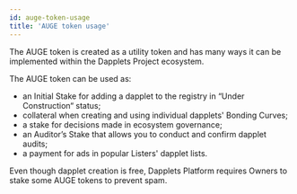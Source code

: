 ```yaml
---
id: auge-token-usage
title: 'AUGE token usage'
---
```


The AUGE token is created as a utility token and has many ways it can be implemented within the Dapplets Project ecosystem.

The AUGE token can be used as:

- an Initial Stake for adding a dapplet to the registry in “Under Construction“ status;
- collateral when creating and using individual dapplets' Bonding Curves;
- a stake for decisions made in ecosystem governance;
- an Auditor’s Stake that allows you to conduct and confirm dapplet audits;
- a payment for ads in popular Listers' dapplet lists.

Even though dapplet creation is free, Dapplets Platform requires Owners to stake some AUGE tokens to prevent spam.
